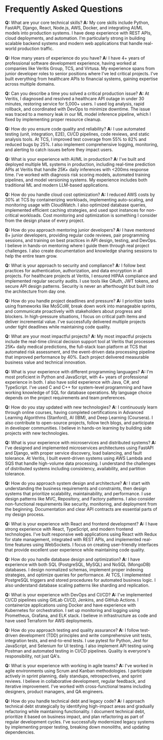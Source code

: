 # Frequently Asked Questions

**Q:** What are your core technical skills?
**A:** My core skills include Python, FastAPI, Django, React, Node.js, AWS, Docker, and integrating AI/ML models into production systems. I have deep experience with REST APIs, cloud deployments, and automation. I'm particularly strong in building scalable backend systems and modern web applications that handle real-world production traffic.

**Q:** How many years of experience do you have?
**A:** I have 4+ years of professional software development experience, having worked at companies like Veritis Group, TCS, and Virtusa. My experience spans from junior developer roles to senior positions where I've led critical projects. I've built everything from healthcare APIs to financial systems, gaining expertise across multiple domains.

**Q:** Can you describe a time you solved a critical production issue?
**A:** At Veritis, I diagnosed and resolved a healthcare API outage in under 30 minutes, restoring service for 5,000+ users. I used log analysis, rapid rollback, and coordinated with DevOps to minimize downtime. The issue was traced to a memory leak in our ML model inference pipeline, which I fixed by implementing proper resource cleanup.

**Q:** How do you ensure code quality and reliability?
**A:** I use automated testing (unit, integration, E2E), CI/CD pipelines, code reviews, and static analysis tools. At TCS, I improved test coverage from 55% to 82% and reduced bugs by 25%. I also implement comprehensive logging, monitoring, and alerting to catch issues before they impact users.

**Q:** What is your experience with AI/ML in production?
**A:** I've built and deployed multiple ML systems in production, including real-time prediction APIs at Veritis that handle 25K+ daily inferences with <200ms response time. I've worked with diagnosis risk scoring models, automated training pipelines, and model versioning systems. My experience includes both traditional ML and modern LLM-based applications.

**Q:** How do you handle cloud cost optimization?
**A:** I reduced AWS costs by 30% at TCS by containerizing workloads, implementing auto-scaling, and monitoring usage with CloudWatch. I also optimized database queries, implemented efficient caching strategies, and used spot instances for non-critical workloads. Cost monitoring and optimization is something I consider from the design phase of every project.

**Q:** How do you approach mentoring junior developers?
**A:** I have mentored 8+ junior developers, providing regular code reviews, pair programming sessions, and training on best practices in API design, testing, and DevOps. I believe in hands-on mentoring where I guide them through real project challenges. I also create documentation and knowledge sharing sessions to help the entire team grow.

**Q:** What is your approach to security and compliance?
**A:** I follow best practices for authentication, authorization, and data encryption in all projects. For healthcare projects at Veritis, I ensured HIPAA compliance and implemented regular security audits. I use tools like OAuth, JWT tokens, and secure API design patterns. Security is never an afterthought but built into the architecture from day one.

**Q:** How do you handle project deadlines and pressure?
**A:** I prioritize tasks using frameworks like MoSCoW, break down work into manageable sprints, and communicate proactively with stakeholders about progress and blockers. In high-pressure situations, I focus on critical path items and deliver incremental value. I've successfully delivered multiple projects under tight deadlines while maintaining code quality.

**Q:** What are your most impactful projects?
**A:** My most impactful projects include the real-time clinical decision support tool at Veritis that processes 25K+ daily medical predictions, the full-stack loan platform at TCS that automated risk assessment, and the event-driven data processing pipeline that improved performance by 40%. Each project delivered measurable business value and technical innovation.

**Q:** What is your experience with different programming languages?
**A:** I'm most proficient in Python and JavaScript, with 4+ years of professional experience in both. I also have solid experience with Java, C#, and TypeScript. I've used C and C++ for system-level programming and have working knowledge of SQL for database operations. My language choice depends on the project requirements and team preferences.

**Q:** How do you stay updated with new technologies?
**A:** I continuously learn through online courses, having completed certifications in Advanced Learning Algorithms (Stanford), AI (IBM), and Deep Learning (Coursera). I also contribute to open-source projects, follow tech blogs, and participate in developer communities. I believe in hands-on learning by building side projects with new technologies.

**Q:** What is your experience with microservices and distributed systems?
**A:** I've designed and implemented microservices architectures using FastAPI and Django, with proper service discovery, load balancing, and fault tolerance. At Veritis, I built event-driven systems using AWS Lambda and SQS that handle high-volume data processing. I understand the challenges of distributed systems including consistency, availability, and partition tolerance.

**Q:** How do you approach system design and architecture?
**A:** I start with understanding the business requirements and constraints, then design systems that prioritize scalability, maintainability, and performance. I use design patterns like MVC, Repository, and Factory patterns. I also consider non-functional requirements like security, monitoring, and deployment from the beginning. Documentation and clear API contracts are essential parts of my design process.

**Q:** What is your experience with React and frontend development?
**A:** I have strong experience with React, TypeScript, and modern frontend technologies. I've built responsive web applications using React with Redux for state management, integrated with REST APIs, and implemented real-time features using WebSockets. I focus on creating user-friendly interfaces that provide excellent user experience while maintaining code quality.

**Q:** How do you handle database design and optimization?
**A:** I have experience with both SQL (PostgreSQL, MySQL) and NoSQL (MongoDB) databases. I design normalized schemas, implement proper indexing strategies, and optimize queries for performance. At TCS, I implemented PostgreSQL triggers and stored procedures for automated business logic. I also understand database scaling patterns like sharding and replication.

**Q:** What is your experience with DevOps and CI/CD?
**A:** I've implemented CI/CD pipelines using GitLab CI/CD, Jenkins, and GitHub Actions. I containerize applications using Docker and have experience with Kubernetes for orchestration. I set up monitoring and logging using Prometheus, Grafana, and ELK stack. I believe in infrastructure as code and have used Terraform for AWS deployments.

**Q:** How do you approach testing and quality assurance?
**A:** I follow test-driven development (TDD) principles and write comprehensive unit tests, integration tests, and end-to-end tests. I use pytest for Python, Jest for JavaScript, and Selenium for UI testing. I also implement API testing using Postman and automated testing in CI/CD pipelines. Quality is everyone's responsibility, not just QA's.

**Q:** What is your experience with working in agile teams?
**A:** I've worked in agile environments using Scrum and Kanban methodologies. I participate actively in sprint planning, daily standups, retrospectives, and sprint reviews. I believe in collaborative development, regular feedback, and iterative improvement. I've worked with cross-functional teams including designers, product managers, and QA engineers.

**Q:** How do you handle technical debt and legacy code?
**A:** I approach technical debt strategically by identifying high-impact areas and gradually refactoring while maintaining functionality. I document technical debt, prioritize it based on business impact, and plan refactoring as part of regular development cycles. I've successfully modernized legacy systems by implementing proper testing, breaking down monoliths, and updating dependencies. 
